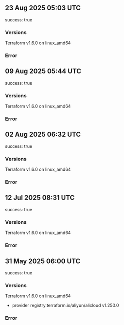 ## 23 Aug 2025 05:03 UTC

success: true

### Versions

Terraform v1.6.0
on linux_amd64

### Error

## 09 Aug 2025 05:44 UTC

success: true

### Versions

Terraform v1.6.0
on linux_amd64

### Error

## 02 Aug 2025 06:32 UTC

success: true

### Versions

Terraform v1.6.0
on linux_amd64

### Error

## 12 Jul 2025 08:31 UTC

success: true

### Versions

Terraform v1.6.0
on linux_amd64

### Error

## 31 May 2025 06:00 UTC

success: true

### Versions

Terraform v1.6.0
on linux_amd64
+ provider registry.terraform.io/aliyun/alicloud v1.250.0

### Error

